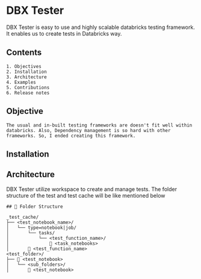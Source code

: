 # DBX Tester

DBX Tester is easy to use and highly scalable databricks testing framework. It enables us to create tests in Databricks way.

## Contents
    1. Objectives
    2. Installation
    3. Architecture 
    4. Examples
    5. Contributions
    6. Release notes

## Objective
    The usual and in-built testing frameworks are doesn't fit well within databricks. Also, Dependency management is so hard with other frameworks. So, I ended creating this framework.

## Installation

## Architecture
DBX Tester utilize workspace to create and manage tests. The folder structure of the test and test cache will be like mentioned below

```
## 📁 Folder Structure

_test_cache/
├── <test_notebook_name>/
│   └── type=notebook|job/
│       └── tasks/
│           └── <test_function_name>/
│               📒 <task_notebooks>
│       📒 <test_function_name>
<test_folder>/
├── 📒 <test_notebook>
│   └── <sub_folders>/
│       📒 <test_notebook>
```
